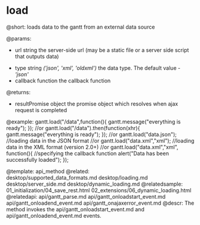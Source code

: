 load
=============
@short:	loads data to the gantt from an external data source

@params: 
- url	string  the server-side url (may be a static file or a server side script that outputs data)
* type	string	<i>('json', 'xml', 'oldxml')</i> the data type. The default value - <i>'json'</i>
* callback		function 	the callback function

@returns:
- resultPromise		object		the promise object which resolves when ajax request is completed

@example: 
gantt.load("/data",function(){
	gantt.message("everything is ready");
});
//or
gantt.load("/data").then(function(xhr){
	gantt.message("everything is ready");
});
//or
gantt.load("data.json"); //loading data in the JSON format
//or
gantt.load("data.xml","xml"); //loading data in the XML format (version 2.0+)
//or
gantt.load("data.xml","xml", function(){ //specifying the callback function 
	alert("Data has been successfully loaded");
});


@template:	api_method
@related:	
	desktop/supported_data_formats.md
    desktop/loading.md
    desktop/server_side.md
    desktop/dynamic_loading.md
@relatedsample:
	01_initialization/04_save_rest.html
    02_extensions/06_dynamic_loading.html
@relatedapi:
	api/gantt_parse.md
	api/gantt_onloadstart_event.md
	api/gantt_onloadend_event.md
	api/gantt_onajaxerror_event.md
@descr: 
The method invokes the api/gantt_onloadstart_event.md and api/gantt_onloadend_event.md events.
